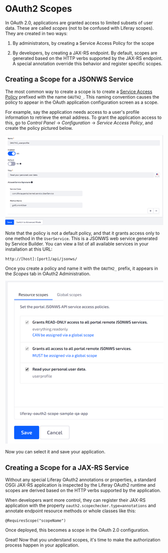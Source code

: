# OAuth2 Scopes [](id=oauth2-scopes)

In OAuth 2.0, applications are granted access to limited subsets of user data.
These are called *scopes* (not to be confused with Liferay scopes). They are
created in two ways: 

1.  By administrators, by creating a Service Access Policy for the scope

2.  By developers, by creating a JAX-RS endpoint. By default, scopes are 
    generated based on the HTTP verbs supported by the JAX-RS endpoint.
    A special annotation override this behavior and register specific scopes. 

## Creating a Scope for a JSONWS Service [](id=creating-a-scope-for-a-jsonws-service)

The most common way to create a scope is to create a 
[Service Access Policy](/discover/deployment/-/knowledge_base/7-1/service-access-policies)
prefixed with the name `OAUTH2_`. This naming convention causes the policy to appear
in the OAuth application configuration screen as a scope. 

For example, say the application needs access to a user's profile information to
retrieve the email address. To grant the application access to this, go to
*Control Panel* &rarr; *Configuration* &rarr; *Service Access Policy*, and
create the policy pictured below. 

![Figure 1: A Service Access Policy defines a scope for OAuth 2.0 applications.](../../../images/oauth-service-access-policy.png)

Note that the policy is not a default policy, and that it grants access only to
one method in the `UserService`. This is a JSONWS web service generated by
Service Builder. You can view a list of all available services in your
installation at this URL: 

    http://[host]:[port]/api/jsonws/

Once you create a policy and name it with the `OAUTH2_` prefix, it appears in
the *Scopes* tab in OAuth2 Administration. 

![Figure 2: Scopes named with the proper prefix appear in the Scopes tab of your application configuration.](../../../images/oauth-scopes-tab.png)

Now you can select it and save your application. 

## Creating a Scope for a JAX-RS Service [](id=creating-a-scope-for-a-jax-rs-service)

Without any special Liferay OAuth2 annotations or properties, a standard OSGi
JAX-RS application is inspected by the Liferay OAuth2 runtime and scopes are
derived based on the HTTP verbs supported by the application.

When developers want more control, they can register their JAX-RS application 
with the property `oauth2.scopechecker.type=annotations` and annotate endpoint 
resource methods or whole classes like this:

    @RequiresScope("scopeName")

Once deployed, this becomes a scope in the OAuth 2.0 configuration. 

Great! Now that you understand scopes, it's time to make the authorization
process happen in your application. 
